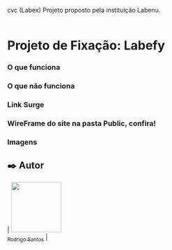 cvc (Labex)
Projeto proposto pela instituição Labenu.
<br>
<br>


# Projeto de Fixação: Labefy


### O que funciona

### O que não funciona

### Link Surge 

### WireFrame do site na pasta Public, confira!

### Imagens



## :black_nib: Autor

| [<img src="https://avatars.githubusercontent.com/u/93896739?v=4" width=115><br><sub>Rodrigo Santos</sub>](https://github.com/Pods89) |
